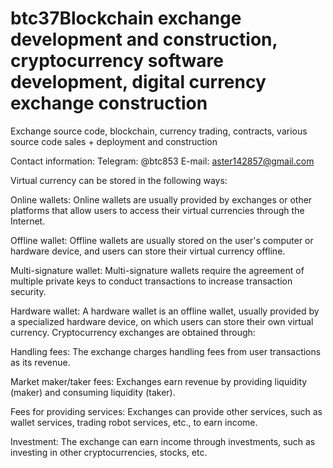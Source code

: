 # btc37Blockchain exchange development and construction, cryptocurrency software development, digital currency exchange construction

Exchange source code, blockchain, currency trading, contracts, various source code sales + deployment and construction

Contact information: Telegram: @btc853 E-mail: aster142857@gmail.com

Virtual currency can be stored in the following ways:


Online wallets: Online wallets are usually provided by exchanges or other platforms that allow users to access their virtual currencies through the Internet.


Offline wallet: Offline wallets are usually stored on the user's computer or hardware device, and users can store their virtual currency offline.


Multi-signature wallet: Multi-signature wallets require the agreement of multiple private keys to conduct transactions to increase transaction security.


Hardware wallet: A hardware wallet is an offline wallet, usually provided by a specialized hardware device, on which users can store their own virtual currency.
Cryptocurrency exchanges are obtained through:


Handling fees: The exchange charges handling fees from user transactions as its revenue.


Market maker/taker fees: Exchanges earn revenue by providing liquidity (maker) and consuming liquidity (taker).


Fees for providing services: Exchanges can provide other services, such as wallet services, trading robot services, etc., to earn income.


Investment: The exchange can earn income through investments, such as investing in other cryptocurrencies, stocks, etc.
